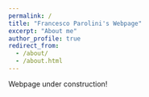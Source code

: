 ```yaml
---
permalink: /
title: "Francesco Parolini's Webpage"
excerpt: "About me"
author_profile: true
redirect_from: 
  - /about/
  - /about.html
---
```


Webpage under construction!
